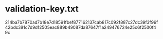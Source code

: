 # validation-key.txt
214ba7b7870ad7b18e7d18591fbef877162137cab817c092f887c27dc39f3f99f42bdc391c7d9d12505eac889b49087da87647f1a249476724e25c6f2500f49c
